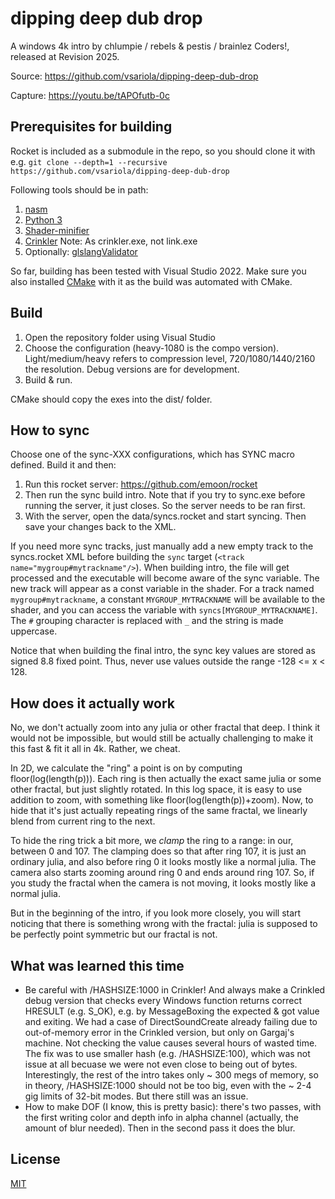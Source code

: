 # dipping deep dub drop

A windows 4k intro by chlumpie / rebels & pestis / brainlez Coders!, released at
Revision 2025.

Source: https://github.com/vsariola/dipping-deep-dub-drop

Capture: https://youtu.be/tAPOfutb-0c

## Prerequisites for building

Rocket is included as a submodule in the repo, so you should clone it
with e.g.
`git clone --depth=1 --recursive https://github.com/vsariola/dipping-deep-dub-drop`

Following tools should be in path:

1. [nasm](https://www.nasm.us/)
2. [Python 3](https://www.python.org/)
3. [Shader-minifier](https://github.com/laurentlb/Shader_Minifier)
4. [Crinkler](https://github.com/runestubbe/Crinkler) Note: As crinkler.exe, not link.exe
5. Optionally: [glslangValidator](https://github.com/KhronosGroup/glslang)

So far, building has been tested with Visual Studio 2022. Make sure you also
installed [CMake](https://cmake.org/) with it as the build was automated with
CMake.

## Build

1. Open the repository folder using Visual Studio
2. Choose the configuration (heavy-1080 is the compo version).
   Light/medium/heavy refers to compression level, 720/1080/1440/2160 the
   resolution. Debug versions are for development.
3. Build & run.

CMake should copy the exes into the dist/ folder.

## How to sync

Choose one of the sync-XXX configurations, which has SYNC macro defined. Build
it and then:

1. Run this rocket server: https://github.com/emoon/rocket
2. Then run the sync build intro. Note that if you try to sync.exe
   before running the server, it just closes. So the server needs to be
   ran first.
3. With the server, open the data/syncs.rocket and start syncing. Then
   save your changes back to the XML.

If you need more sync tracks, just manually add a new empty track to the
syncs.rocket XML before building the `sync` target
(`<track name="mygroup#mytrackname"/>`). When building intro, the file
will get processed and the executable will become aware of the sync
variable. The new track will appear as a const variable in the shader.
For a track named `mygroup#mytrackname`, a constant
`MYGROUP_MYTRACKNAME` will be available to the shader, and you can
access the variable with `syncs[MYGROUP_MYTRACKNAME]`. The `#` grouping
character is replaced with `_` and the string is made uppercase.

Notice that when building the final intro, the sync key values are stored as
signed 8.8 fixed point. Thus, never use values outside the range -128 <= x <
128.

## How does it actually work

No, we don't actually zoom into any julia or other fractal that deep. I think it
would not be impossible, but would still be actually challenging to make it this
fast & fit it all in 4k. Rather, we cheat.

In 2D, we calculate the "ring" a point is on by computing floor(log(length(p))).
Each ring is then actually the exact same julia or some other fractal, but just
slightly rotated. In this log space, it is easy to use addition to zoom, with
something like floor(log(length(p))+zoom). Now, to hide that it's just actually
repeating rings of the same fractal, we linearly blend from current ring to the
next.

To hide the ring trick a bit more, we *clamp* the ring to a range: in our,
between 0 and 107. The clamping does so that after ring 107, it is just an
ordinary julia, and also before ring 0 it looks mostly like a normal julia. The
camera also starts zooming around ring 0 and ends around ring 107. So, if you
study the fractal when the camera is not moving, it looks mostly like a normal
julia.

But in the beginning of the intro, if you look more closely, you will start
noticing that there is something wrong with the fractal: julia is supposed to be
perfectly point symmetric but our fractal is not.

## What was learned this time

- Be careful with /HASHSIZE:1000 in Crinkler! And always make a Crinkled debug
  version that checks every Windows function returns correct HRESULT (e.g.
  S_OK), e.g. by MessageBoxing the expected & got value and exiting. We had a
  case of DirectSoundCreate already failing due to out-of-memory error in the
  Crinkled version, but only on Gargaj's machine. Not checking the value causes
  several hours of wasted time. The fix was to use smaller hash (e.g.
  /HASHSIZE:100), which was not issue at all becuase we were not even close to
  being out of bytes. Interestingly, the rest of the intro takes only ~ 300 megs
  of memory, so in theory, /HASHSIZE:1000 should not be too big, even with the ~
  2-4 gig limits of 32-bit modes. But there still was an issue.
- How to make DOF (I know, this is pretty basic): there's two passes, with the
  first writing color and depth info in alpha channel (actually, the amount of
  blur needed). Then in the second pass it does the blur.

## License

[MIT](LICENSE)